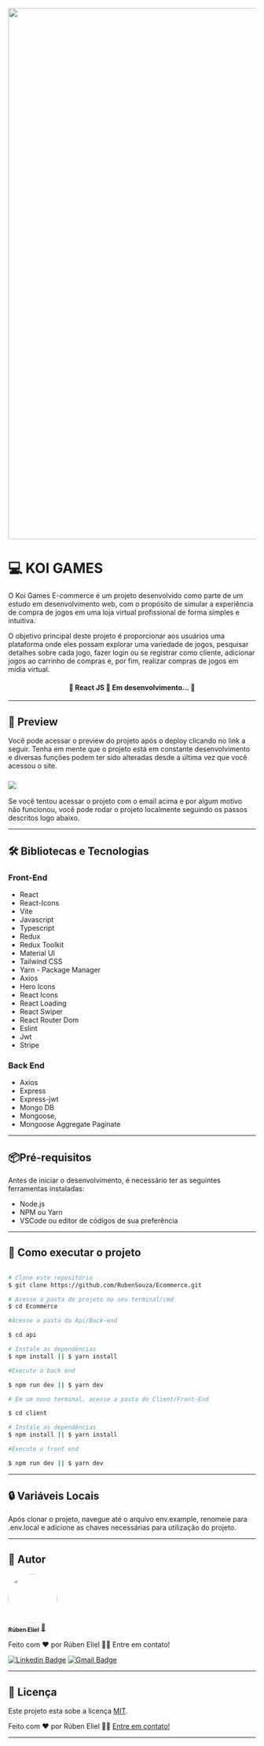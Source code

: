 <img src = "./src/assets/wallpaper.png" width="1080px">

# 💻 KOI GAMES

<p>     O Koi Games E-commerce é um projeto desenvolvido como parte de um estudo em desenvolvimento web, com o propósito de simular a experiência de compra de jogos em uma loja virtual profissional de forma simples e intuitiva.

O objetivo principal deste projeto é proporcionar aos usuários uma plataforma onde eles possam explorar uma variedade de jogos, pesquisar detalhes sobre cada jogo, fazer login ou se registrar como cliente, adicionar jogos ao carrinho de compras e, por fim, realizar compras de jogos em mídia virtual.

</p>

<h4 align="center">
	🚧  React JS  🚀 Em desenvolvimento...  🚧
</h4>

---

## 🎨 Preview

Você pode acessar o preview do projeto após o deploy clicando no link a seguir. Tenha em mente que o projeto está em constante desenvolvimento e diversas funções podem ter sido alteradas desde a última vez que você acessou o site.

### [<img src="https://img.shields.io/static/v1?label=acessar preview&message=Vercel&color=7159c1&style=for-the-badge&logo=ghost"/>](https://ecommerce-rubensouza.vercel.app)

<p>
Se você tentou acessar o projeto com o email acima e por algum motivo não funcionou, você pode rodar o projeto localmente seguindo os passos descritos logo abaixo.
</p>

---

## 🛠 Bibliotecas e Tecnologias

### Front-End

- React
- React-Icons
- Vite
- Javascript
- Typescript
- Redux
- Redux Toolkit
- Material UI
- Tailwind CSS
- Yarn - Package Manager
- Axios
- Hero Icons
- React Icons
- React Loading
- React Swiper
- React Router Dom
- Eslint
- Jwt
- Stripe

### Back End

- Axios
- Express
- Express-jwt
- Mongo DB
- Mongoose,
- Mongoose Aggregate Paginate

---

## 📦Pré-requisitos

Antes de iniciar o desenvolvimento, é necessário ter as seguintes ferramentas instaladas:

- Node.js
- NPM ou Yarn
- VSCode ou editor de códigos de sua preferência

---

## 🚀 Como executar o projeto

```bash

# Clone este repositório
$ git clone https://github.com/RubenSouza/Ecommerce.git

# Acesse a pasta do projeto no seu terminal/cmd
$ cd Ecommerce

#Acesse a pasta da Api/Back-end

$ cd api

# Instale as dependências
$ npm install || $ yarn install

#Execute o back end

$ npm run dev || $ yarn dev

# Em um novo terminal, acesse a pasta do Client/Front-End

$ cd client

# Instale as dependências
$ npm install || $ yarn install

#Execute o front end

$ npm run dev || $ yarn dev

```

---

## 🔒 Variáveis Locais

Após clonar o projeto, navegue até o arquivo env.example, renomeie para .env.local e adicione as chaves necessárias para utilização do projeto.

---

## 🦸 Autor

<a href="https://my-portfolio-rubensouza.vercel.app">
 <img style="border-radius: 50%;" src="https://avatars.githubusercontent.com/u/94180428?s=400&u=d983df45caa667f9edb048133d3e5b1b5415f78d&v=4" width="100px;" alt=""/>
 <br />
 <sub><b>Rúben Eliel</b></sub></a> <a href="https://my-portfolio-rubensouza.vercel.app">🚀</a>

Feito com ❤️ por Rúben Eliel 👋🏽 Entre em contato!

[![Linkedin Badge](https://img.shields.io/badge/-Rúben-blue?style=flat-square&logo=Linkedin&logoColor=white&link=https://www.linkedin.com/in/rúben-eliel-oliveira-souza-272b68159/)](https://www.linkedin.com/in/rúben-eliel-oliveira-souza-272b68159/)
[![Gmail Badge](https://img.shields.io/badge/-rubem.eliel2012@gmail.com-c14438?style=flat-square&logo=Gmail&logoColor=white&link=mailto:rubem.eliel2012@gmail.com)](mailto:rubem.eliel2012@gmail.com)

---

## 📝 Licença

Este projeto esta sobe a licença [MIT](./LICENSE).

Feito com ❤️ por Rúben Eliel 👋🏽 [Entre em contato!](https://www.linkedin.com/in/rúben-eliel-oliveira-souza-272b68159/)

---
